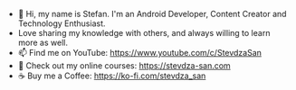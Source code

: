 - 👋 Hi, my name is Stefan. I'm an Android Developer, Content Creator and Technology Enthusiast. 
- Love sharing my knowledge with others, and always willing to learn more as well.
- 📫 Find me on YouTube: https://www.youtube.com/c/StevdzaSan
- 🌟 Check out my online courses: https://stevdza-san.com
- ☕ Buy me a Coffee: https://ko-fi.com/stevdza_san

<!---
stevdza-san/stevdza-san is a ✨ special ✨ repository because its `README.md` (this file) appears on your GitHub profile.
You can click the Preview link to take a look at your changes.
--->
